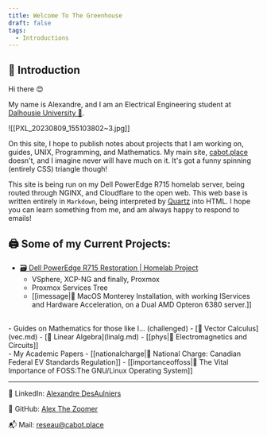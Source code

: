 ```yaml
---
title: Welcome To The Greenhouse
draft: false
tags:
  - Introductions
---
```

## 🎋 Introduction

Hi there 😊

My name is Alexandre, and I am an Electrical Engineering student at [Dalhousie University 🐯](https://www.dal.ca/). 

![[PXL_20230809_155103802~3.jpg]]

On this site, I hope to publish notes about projects that I am working on, guides, UNIX, Programming, and Mathematics. My main site, [cabot.place](https://cabot.place/) doesn't, and I imagine never will have much on it. It's got a funny spinning (entirely CSS) triangle though! 

This site is being run on my Dell PowerEdge R715 homelab server, being routed through NGINX, and Cloudflare to the open web.  This web base is written entirely in `Markdown`, being interpreted by [Quartz](https://quartz.jzhao.xyz/) into HTML.  I hope you can learn something from me, and am always happy to respond to emails!

## 🖨️ Some of my Current Projects:

- [🗃️ Dell PowerEdge R715 Restoration | Homelab Project](poweredge.md)
	- VSphere, XCP-NG and finally, Proxmox
	- Proxmox Services Tree
	- [[imessage|🍎 MacOS Monterey Installation, with working IServices and Hardware Acceleration, on a Dual AMD Opteron 6380 server.]]
<br>
- Guides on Mathematics for those like I... (challenged)
	- [🧮 Vector Calculus](vec.md)
	- [🟰 Linear Algebra](linalg.md)
	- [[phys|🧲 Electromagnetics and Circuits]]
<br>
- My Academic Papers
	- [[nationalcharge|🚙 National Charge: Canadian Federal EV Standards Regulation]]
	- [[importanceoffoss|💾 The Vital Importance of FOSS:The GNU/Linux Operating System]]


---

📘 LinkedIn: [Alexandre DesAulniers](https://www.linkedin.com/in/alexandre-desaulniers-1739002b3/)

📇 GitHub: [Alex The Zoomer](https://github.com/AlexTheZoomer)

📬 Mail: reseau@cabot.place